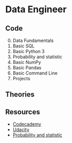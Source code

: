 # Data Engineer
## Code
  0. Data Fundamentals
  1. Basic SQL
  2. Basic Python 3
  3. Probability and statistic
  4. Basic NumPy
  5. Basic Pandas
  6. Basic Command Line
  7. Projects
## Theories

## Resources
  - [Codecademy](https://www.codecademy.com/)
  - [Udacity](https://learn.udacity.com/)
  - [Probability and statistic](#https://www.mathsisfun.com/)

